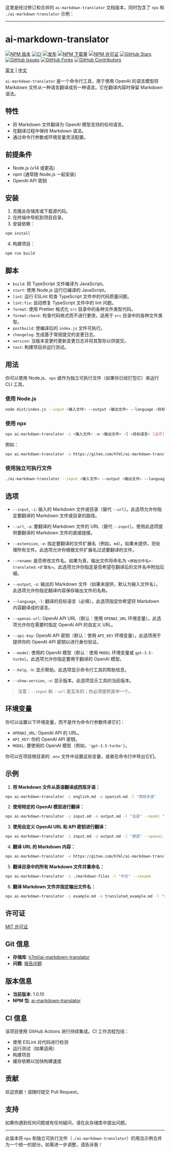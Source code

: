这里是经过修订和合并的 `ai-markdown-translator` 文档版本，同时包含了 `npx` 和 `./ai-markdown-translator` 示例：

---

# ai-markdown-translator

<div>
  <a href="https://www.npmjs.org/package/ai-markdown-translator"><img src="https://img.shields.io/npm/v/ai-markdown-translator.svg?style=flat" alt="NPM 版本"></a>
  <a href="https://github.com/h7ml/ai-markdown-translator/actions/workflows/ci.yml"><img src="https://github.com/h7ml/ai-markdown-translator/actions/workflows/ci.yml/badge.svg" alt="CI"></a>
  <a href="https://github.com/h7ml/ai-markdown-translator/actions/workflows/release.yml"><img src="https://github.com/h7ml/ai-markdown-translator/actions/workflows/release.yml/badge.svg" alt="发布"></a>
  <a href="https://www.npmjs.org/package/ai-markdown-translator"><img src="https://img.shields.io/npm/dw/ai-markdown-translator" alt="NPM 下载量"></a>
  <a href="https://www.npmjs.org/package/ai-markdown-translator"><img src="https://img.shields.io/npm/l/ai-markdown-translator" alt="NPM 许可证"></a>
  <a href="https://github.com/h7ml/ai-markdown-translator/stargazers"><img src="https://img.shields.io/github/stars/h7ml/ai-markdown-translator.svg" alt="GitHub Stars"></a>
  <a href="https://github.com/h7ml/ai-markdown-translator/issues"><img src="https://img.shields.io/github/issues/h7ml/ai-markdown-translator.svg" alt="GitHub Issues"></a>
  <a href="https://github.com/h7ml/ai-markdown-translator/network/members"><img src="https://img.shields.io/github/forks/h7ml/ai-markdown-translator.svg" alt="GitHub Forks"></a>
  <a href="https://github.com/h7ml/ai-markdown-translator/graphs/contributors"><img src="https://img.shields.io/github/contributors/h7ml/ai-markdown-translator.svg" alt="GitHub Contributors"></a>
</div>

[英文](README.md) | [中文](README-zh.md)

`ai-markdown-translator` 是一个命令行工具，用于使用 OpenAI 的语言模型将 Markdown 文件从一种语言翻译成另一种语言。它在翻译内容时保留 Markdown 语法。

## 特性

- 将 Markdown 文件翻译为 OpenAI 模型支持的任何语言。
- 在翻译过程中保持 Markdown 语法。
- 通过命令行参数或环境变量灵活配置。

## 前提条件

- Node.js (v14 或更高)
- npm (通常随 Node.js 一起安装)
- OpenAI API 密钥

## 安装

1. 克隆此存储库或下载源代码。
2. 在终端中导航到项目目录。
3. 安装依赖：

```bash
npm install
```

4. 构建项目：

```bash
npm run build
```

## 脚本

- `build`: 将 TypeScript 文件编译为 JavaScript。
- `start`: 使用 Node.js 运行已编译的 JavaScript。
- `lint`: 运行 ESLint 检查 TypeScript 文件中的代码质量问题。
- `lint:fix`: 自动修复 TypeScript 文件中的 lint 问题。
- `format`: 使用 Prettier 格式化 `src` 目录中的各种文件类型代码。
- `format:check`: 检查代码格式而不进行更改，适用于 `src` 目录中的各种文件类型。
- `postbuild`: 使编译后的 `index.js` 文件可执行。
- `changelog`: 生成基于常规提交的变更日志。
- `version`: 当版本变更时更新变更日志并将其暂存以供提交。
- `test`: 构建项目并运行测试。

## 用法

你可以使用 Node.js、`npx` 或作为独立可执行文件（如果你已经打包它）来运行 CLI 工具。

### 使用 Node.js

```bash
node dist/index.js --input <输入文件> --output <输出文件> --language <目标语言> [选项]
```

### 使用 npx

```bash
npx ai-markdown-translator -i <输入文件> -o <输出文件> -l <目标语言> [选项]
```

例如：

```bash
npx ai-markdown-translator -u https://gitee.com/h7ml/ai-markdown-translator/raw/main/README.md -o output.md -l "意大利语"
```

### 使用独立可执行文件

```bash
./ai-markdown-translator --input <输入文件> --output <输出文件> --language <目标语言> [选项]
```

## 选项

- `--input`, `-i`: 输入的 Markdown 文件或目录（替代 `--url`）。此选项允许你指定要翻译的 Markdown 文件或目录的路径。
- `--url`, `-u`: 要翻译的 Markdown 文件的 URL（替代 `--input`）。使用此选项提供要翻译的 Markdown 文件的直接链接。

- `--extension`, `-e`: 指定要翻译的文件扩展名（例如，`md`）。如果未提供，将处理所有文件。此选项允许你根据文件扩展名过滤要翻译的文件。

- `--rename`: 是否修改文件名。如果为真，输出文件将命名为 `<原始文件名>-translated.<扩展名>`。此选项允许你指定是否希望在翻译后的文件名中附加后缀。

- `--output`, `-o`: 输出的 Markdown 文件（如果未提供，默认为输入文件名）。此选项允许你指定翻译内容保存输出文件的名称。

- `--language`, `-l`: 翻译的目标语言（必填）。此选项指定你希望将 Markdown 内容翻译成的语言。

- `--openai-url`: OpenAI API URL（默认：使用 `OPENAI_URL` 环境变量）。此选项允许你在需要时指定 OpenAI API 的自定义 URL。

- `--api-key`: OpenAI API 密钥（默认：使用 `API_KEY` 环境变量）。此选项用于提供你的 OpenAI API 密钥以进行身份验证。

- `--model`: 使用的 OpenAI 模型（默认：使用 `MODEL` 环境变量或 `gpt-3.5-turbo`）。此选项允许你指定要用于翻译的 OpenAI 模型。

- `--help`, `-h`: 显示帮助。此选项显示命令行工具的帮助信息。

- `--show-version`, `-v`: 显示版本。此选项显示工具的当前版本。

> 注意：`--input` 和 `--url` 是互斥的；你必须提供其中一个。

## 环境变量

你可以设置以下环境变量，而不是作为命令行参数传递它们：

- `OPENAI_URL`: OpenAI API 的 URL。
- `API_KEY`: 你的 OpenAI API 密钥。
- `MODEL`: 要使用的 OpenAI 模型（例如，`'gpt-3.5-turbo'`）。

你可以在项目根目录的 `.env` 文件中设置这些变量，或者在命令行中导出它们。

## 示例

1. **将 Markdown 文件从英语翻译成西班牙语：**

```bash
npx ai-markdown-translator -i english.md -o spanish.md -l "西班牙语"
```

2. **使用特定的 OpenAI 模型进行翻译：**

```bash
npx ai-markdown-translator -i input.md -o output.md -l "法语" --model "gpt-4"
```

3. **使用自定义 OpenAI URL 和 API 密钥进行翻译：**

```bash
npx ai-markdown-translator -i input.md -o output.md -l "德语" --openai-url "https://api.302.ai/v1/chat/completions" --api-key "sk-302-api-key"
```

4. **翻译 URL 的 Markdown 内容：**

```bash
npx ai-markdown-translator -u https://gitee.com/h7ml/ai-markdown-translator/raw/main/README.md -o output.md -l "意大利语"
```

5. **翻译目录中的所有 Markdown 文件并重命名：**

```bash
npx ai-markdown-translator -i ./markdown-files -l "中文" --rename
```

6. **翻译 Markdown 文件并指定输出文件名：**

```bash
npx ai-markdown-translator -i example.md -o translated_example.md -l "日语"
```

## 许可证

[MIT 许可证](LICENSE)

## Git 信息

- **存储库**: [h7ml/ai-markdown-translator](https://github.com/h7ml/ai-markdown-translator)
- **问题**: [报告问题](https://github.com/h7ml/ai-markdown-translator/issues)

## 版本信息

- **当前版本**: 1.0.10
- **NPM 包**: [ai-markdown-translator](https://www.npmjs.com/package/ai-markdown-translator)

## CI 信息

该项目使用 GitHub Actions 进行持续集成。CI 工作流程包括：

- 使用 ESLint 对代码进行检测
- 运行测试（如果适用）
- 构建项目
- 缓存依赖以加快构建速度

## 贡献

欢迎贡献！请随时提交 Pull Request。

## 支持

如果你遇到任何问题或有任何疑问，请在此存储库中提出问题。

---

此版本将 `npx` 和独立可执行文件（`./ai-markdown-translator`）的用法示例合并为一个统一的部分。如需进一步调整，请告诉我！